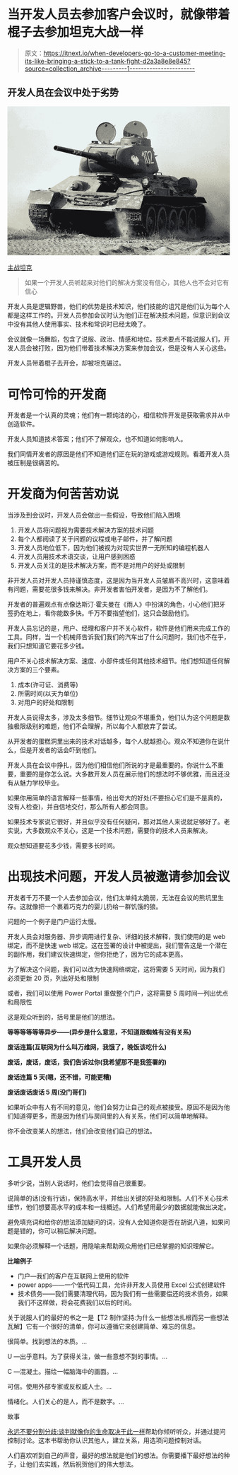# 当开发人员去参加客户会议时，就像带着棍子去参加坦克大战一样

> 原文：<https://itnext.io/when-developers-go-to-a-customer-meeting-its-like-bringing-a-stick-to-a-tank-fight-d2a3a8e8e845?source=collection_archive---------1----------------------->

## 开发人员在会议中处于劣势

![](img/fcfa69c884c492d23406534acc991ec2.png)

[主战坦克](https://pixabay.com/photos/main-battle-tank-t-34-armor-6355779/)

> 如果一个开发人员听起来对他们的解决方案没有信心，其他人也不会对它有信心

开发人员是逻辑野兽，他们的优势是技术知识，他们技能的诅咒是他们认为每个人都是这样工作的。开发人员参加会议时认为他们正在解决技术问题，但意识到会议中没有其他人使用事实、技术和常识时已经太晚了。

会议就像一场舞蹈，包含了说服、政治、情感和地位。技术要点不能说服人们，开发人员会被打败，因为他们带着技术解决方案来参加会议，但是没有人关心这些。

开发人员带着棍子去开会，却被坦克碾过。

# **可怜可怜的开发商**

开发者是一个认真的灵魂；他们有一颗纯洁的心，相信软件开发是获取需求并从中创造软件。

开发人员知道技术答案；他们不了解观众，也不知道如何影响人。

我们同情开发者的原因是他们不知道他们正在玩的游戏或游戏规则。看着开发人员被压制是很痛苦的。

# **开发商为何苦苦劝说**

当涉及到会议时，开发人员会做出一些假设，导致他们陷入困境

1.  开发人员将问题视为需要技术解决方案的技术问题
2.  每个人都阅读了关于问题的议程或电子邮件，并了解问题
3.  开发人员地位低下，因为他们被视为对现实世界一无所知的编程机器人
4.  开发人员用技术术语交谈，让用户感到困惑
5.  开发人员关注的是技术解决方案，而不是对用户的好处或限制

非开发人员对开发人员持谨慎态度，这是因为当开发人员皱眉不高兴时，这意味着有问题，需要花很多钱来解决。非开发者害怕开发者，是因为不了解他们。

开发者的普遍观点有点像达斯汀·霍夫曼在《雨人》中扮演的角色，小心他们把牙签扔在地上，看你能数多快。千万不要指望他们，这只会鼓励他们。

开发人员忘记的是，用户、经理和客户并不关心软件，软件是他们用来完成工作的工具。同样，当一个机械师告诉我们我们的汽车出了什么问题时，我们也不在乎，我们只想知道它要花多少钱。

用户不关心技术解决方案、速度、小部件或任何其他技术细节。他们想知道任何解决方案的三个要素。

1.  成本(许可证、消费等)
2.  所需时间(以天为单位)
3.  对用户的好处和限制

开发人员说得太多，涉及太多细节。细节让观众不堪重负，他们认为这个问题是数独极限级别的难题，他们不会理解，所以每个人都放弃了尝试。

从开发者的蛋糕洞里出来的技术对话越多，每个人就越担心。观众不知道你在说什么，但是开发者的话会吓到他们。

开发人员在会议中挣扎，因为他们相信他们所说的才是最重要的。你说什么不重要，重要的是你怎么说。大多数开发人员在展示他们的想法时不够优雅，而且还没有从魅力学校毕业。

如果你用简单的语言解释一些事情，给出夸大的好处(不要担心它们是不是真的，没有人检查)，并自信地交付，那么所有人都会同意。

如果技术专家说它很好，并且似乎没有任何疑问，那对其他人来说就足够好了。老实说，大多数观众不关心，这是一个技术问题，需要你的技术人员来解决。

观众想知道要花多少钱，需要多长时间。

# **出现技术问题，开发人员被邀请参加会议**

开发者千万不要一个人去参加会议，他们太单纯太脆弱，无法在会议的熊坑里生存。这就像把一个裹着巧克力的婴儿扔给一群饥饿的狼。

问题的一个例子是门户运行太慢。

开发人员会对服务器、异步调用进行复杂、详细的技术解释，我们使用的是 web 绑定，而不是快速 web 绑定。这在签署的设计中被提出，我们警告这是一个潜在的副作用，我们建议快速绑定，但你拒绝了，因为它的成本更高。

为了解决这个问题，我们可以改为快速网络绑定，这将需要 5 天时间，因为我们必须更新 20 页，列出好处和限制

或者，我们可以使用 Power Portal 重做整个门户，这将需要 5 周时间—列出优点和局限性

这是观众听到的，括号里是他们的想法。

**等等等等等等异步——(异步是什么意思，不知道跟蜘蛛有没有关系)**

**废话连篇(互联网为什么叫万维网，我饿了，晚饭该吃什么)**

**废话，废话，废话，我们告诉过你(我希望那不是我签署的)**

**废话连篇 5 天(嗯，还不错，可能更糟)**

**废话废话废话 5 周(没门哥们)**

如果听众中有人有不同的意见，他们会努力让自己的观点被接受。原因不是因为他们知道得更多，而是因为他们与房间里的人有关系，他们可以简单地解释。

你不会改变某人的想法，他们会改变他们自己的想法。

# **工具开发人员**

多听少说，当别人说话时，他们会觉得自己很重要。

说简单的话(没有行话)，保持高水平，并给出关键的好处和限制。人们不关心技术细节，他们想要高水平的成本和一线概述。人们希望用最少的数据就能做出决定。

避免填充词和给你的想法添加疑问的词，没有人会知道你是否在胡说八道，如果问题是错的，你可以稍后解决问题。

如果你必须解释一个话题，用隐喻来帮助观众用他们已经掌握的知识理解它。

**比喻例子**

*   门户—我们的客户在互联网上使用的软件
*   power apps——一个低代码工具，允许非开发人员使用 Excel 公式创建软件
*   技术债务——我们需要清理代码，因为我们有一些需要偿还的技术债务，如果我们不这样做，将会花费我们以后的时间。

关于说服人们的最好的书之一是【T2 制作坚持:为什么一些想法扎根而另一些想法瓦解】它有一个很好的清单，你可以遵循它来创建简单、难忘的信息。

很简单。找到想法的本质。…

U —出乎意料。为了获得关注，做一些意想不到的事情。…

C —混凝土。描绘一幅脑海中的画面。…

可信。使用外部专家或反权威人士。…

情绪化。人们关心的是人，而不是数字。…

故事

[永远不要分割分歧:谈判就像你的生命取决于此一样](https://amzn.to/2VNSb7d)帮助你倾听听众，并通过提问控制讨论。这本书帮助你认识其他人，建立关系，用选项问题控制对话。

人们喜欢听到自己的声音，最好的想法就是他们的想法。你需要播下最好想法的种子，让他们去实践，然后祝贺他们的伟大想法。